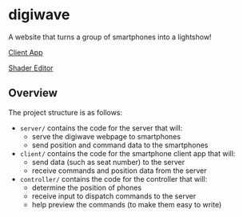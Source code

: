 # digiwave
A website that turns a group of smartphones into a lightshow!

[Client App](https://shraiwi.github.io/digiwave/client/)

[Shader Editor](https://www.shadertoy.com/view/DsXGRf)

## Overview
The project structure is as follows:

- `server/` contains the code for the server that will:
    - serve the digiwave webpage to smartphones
    - send position and command data to the smartphones
- `client/` contains the code for the smartphone client app that will:
    - send data (such as seat number) to the server
    - receive commands and position data from the server
- `controller/` contains the code for the controller that will:
    - determine the position of phones
    - receive input to dispatch commands to the server
    - help preview the commands (to make them easy to write)
